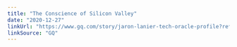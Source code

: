 ```yaml
---
title: "The Conscience of Silicon Valley"
date: "2020-12-27"
linkUrl: "https://www.gq.com/story/jaron-lanier-tech-oracle-profile?ref=rogerwong.me"
linkSource: "GQ"
---
```



